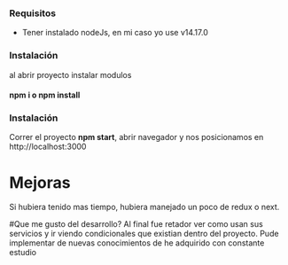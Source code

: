 ### Requisitos

- Tener instalado nodeJs, en mi caso yo use v14.17.0

### Instalación
al abrir proyecto instalar modulos
####  npm i o npm install

### Instalación
Correr el proyecto **npm start**, abrir navegador y nos posicionamos en 
http://localhost:3000

# Mejoras
Si hubiera tenido mas tiempo, hubiera manejado un poco de redux o next.

#Que me gusto del desarrollo?
Al final fue retador ver como usan sus servicios y ir viendo condicionales que existian dentro del proyecto.
Pude implementar de nuevas conocimientos de he adquirido con constante estudio
